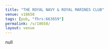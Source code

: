 ```yaml
---
title: "THE ROYAL NAVY & ROYAL MARINES CLUB"
venue: v18658
tags: [pub, "fhrs:663659"]
permalink: /v/18658/
layout: venue
---
```

null